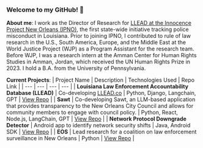 ### Welcome to my GitHub! 🌟

**About me**:
I work as the Director of Research for [LLEAD at the Innocence Project New Orleans (IPNO)](https://www.ipno.org/), the first state-wide initiative tracking police misconduct in Louisiana. Prior to joining IPNO, I contributed to rule of law research in the U.S., South America, Europe, and the Middle East at the World Justice Project (WJP) as a Program Assistant for the research team. Before WJP, I was a research intern at the Amman Center for Human Rights Studies in Amman, Jordan, which received the UN Human Rights Prize in 2023. I hold a B.A. from the University of Pennsylvania.

**Current Projects**:
| Project Name | Description | Technologies Used | Repo Link |
| --- | --- | --- | --- |
| **Louisiana Law Enforcement Accountability Database (LLEAD)** | Co-developing [LLEAD.co](https://www.llead.co) | Python, Django, Langchain, GPT | [View Repo](https://github.com/ipno-llead/processing) |
| **Sawt** | Co-developing Sawt, an LLM-based application that provides transparency to the New Orleans City Council and allows for community members to engage with council policy. | Python, React, Node.js, LangChain, GPT | [View Repo](https://github.com/eye-on-surveillance/sawt) |
| **Network Protocol Downgrade Detector** | Android app to identify network security shifts | Java, Android SDK | [View Repo](https://github.com/ayyubibrahimi/protocol-detection) |
| **EOS** | Lead research for a coalition on law enforcement surveillance in New Orleans | Python | [View Repo](https://github.com/ayyubibrahimi/eos) |


<!--
**ayyubibrahimi/ayyubibrahimi** is a ✨ _special_ ✨ repository because its `README.md` (this file) appears on your GitHub profile.
-->
